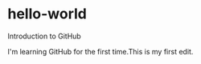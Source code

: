 # hello-world
Introduction to GitHub

I'm learning GitHub for the first time.This is my first edit.
